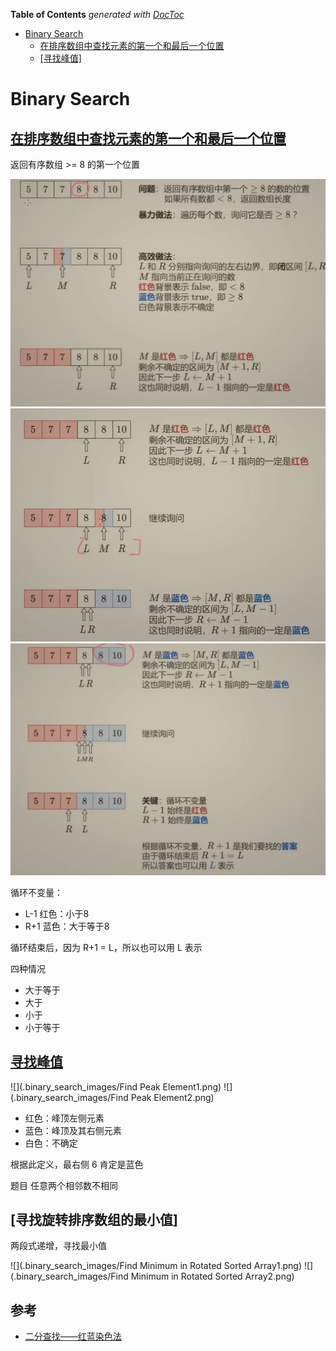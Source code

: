 <!-- START doctoc generated TOC please keep comment here to allow auto update -->
<!-- DON'T EDIT THIS SECTION, INSTEAD RE-RUN doctoc TO UPDATE -->
**Table of Contents**  *generated with [DocToc](https://github.com/thlorenz/doctoc)*

- [Binary Search](#binary-search)
  - [在排序数组中查找元素的第一个和最后一个位置](#%E5%9C%A8%E6%8E%92%E5%BA%8F%E6%95%B0%E7%BB%84%E4%B8%AD%E6%9F%A5%E6%89%BE%E5%85%83%E7%B4%A0%E7%9A%84%E7%AC%AC%E4%B8%80%E4%B8%AA%E5%92%8C%E6%9C%80%E5%90%8E%E4%B8%80%E4%B8%AA%E4%BD%8D%E7%BD%AE)
  - [[寻找峰值]](#%E5%AF%BB%E6%89%BE%E5%B3%B0%E5%80%BC)

<!-- END doctoc generated TOC please keep comment here to allow auto update -->

# Binary Search


## [在排序数组中查找元素的第一个和最后一个位置](./34_find_first_and_last_position_of_element_in_sorted_array_test.go)

返回有序数组 >= 8 的第一个位置

![](.binary_search_images/binary_search1.png)
![](.binary_search_images/binary_search2.png)
![](.binary_search_images/binary_search3.png)

循环不变量：
- L-1 红色：小于8 
- R+1 蓝色：大于等于8

循环结束后，因为 R+1 = L，所以也可以用 L 表示


四种情况
* 大于等于
* 大于
* 小于
* 小于等于


## [寻找峰值](162_find_peak_element_test.go)
![](.binary_search_images/Find Peak Element1.png)
![](.binary_search_images/Find Peak Element2.png)

- 红色：峰顶左侧元素
- 蓝色：峰顶及其右侧元素
- 白色：不确定

根据此定义，最右侧 6 肯定是蓝色

题目 任意两个相邻数不相同

## [寻找旋转排序数组的最小值]

两段式递增，寻找最小值 

![](.binary_search_images/Find Minimum in Rotated Sorted Array1.png)
![](.binary_search_images/Find Minimum in Rotated Sorted Array2.png)




## 参考

- [二分查找——红蓝染色法](https://blog.csdn.net/qq_45808700/article/details/129247507)